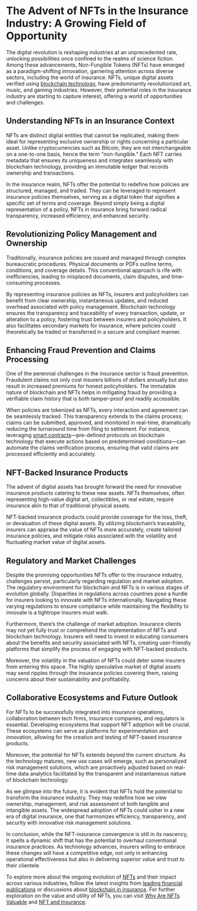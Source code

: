 # The Advent of NFTs in the Insurance Industry: A Growing Field of Opportunity

The digital revolution is reshaping industries at an unprecedented rate, unlocking possibilities once confined to the realms of science fiction. Among these advancements, Non-Fungible Tokens (NFTs) have emerged as a paradigm-shifting innovation, garnering attention across diverse sectors, including the world of insurance. NFTs, unique digital assets verified using [blockchain technology](https://www.license-token.com/wiki/what-is-blockchain), have predominantly revolutionized art, music, and gaming industries. However, their potential roles in the insurance industry are starting to capture interest, offering a world of opportunities and challenges.

## Understanding NFTs in an Insurance Context

NFTs are distinct digital entities that cannot be replicated, making them ideal for representing exclusive ownership or rights concerning a particular asset. Unlike cryptocurrencies such as Bitcoin, they are not interchangeable on a one-to-one basis, hence the term "non-fungible." Each NFT carries metadata that ensures its uniqueness and integrates seamlessly with blockchain technology, providing an immutable ledger that records ownership and transactions.

In the insurance realm, NFTs offer the potential to redefine how policies are structured, managed, and traded. They can be leveraged to represent insurance policies themselves, serving as a digital token that signifies a specific set of terms and coverage. Beyond simply being a digital representation of a policy, NFTs in insurance bring forward radical transparency, increased efficiency, and enhanced security.

## Revolutionizing Policy Management and Ownership

Traditionally, insurance policies are issued and managed through complex bureaucratic procedures. Physical documents or PDFs outline terms, conditions, and coverage details. This conventional approach is rife with inefficiencies, leading to misplaced documents, claim disputes, and time-consuming processes.

By representing insurance policies as NFTs, insurers and policyholders can benefit from clear ownership, instantaneous updates, and reduced overhead associated with policy management. Blockchain technology ensures the transparency and traceability of every transaction, update, or alteration to a policy, fostering trust between insurers and policyholders. It also facilitates secondary markets for insurance, where policies could theoretically be traded or transferred in a secure and compliant manner.

## Enhancing Fraud Prevention and Claims Processing

One of the perennial challenges in the insurance sector is fraud prevention. Fraudulent claims not only cost insurers billions of dollars annually but also result in increased premiums for honest policyholders. The immutable nature of blockchain and NFTs helps in mitigating fraud by providing a verifiable claim history that is both tamper-proof and readily accessible.

When policies are tokenized as NFTs, every interaction and agreement can be seamlessly tracked. This transparency extends to the claims process; claims can be submitted, approved, and monitored in real-time, dramatically reducing the turnaround time from filing to settlement. For instance, leveraging [smart contracts](https://www.license-token.com/wiki/smart-contracts-on-blockchain)—pre-defined protocols on blockchain technology that execute actions based on predetermined conditions—can automate the claims verification process, ensuring that valid claims are processed efficiently and accurately.

## NFT-Backed Insurance Products

The advent of digital assets has brought forward the need for innovative insurance products catering to these new assets. NFTs themselves, often representing high-value digital art, collectibles, or real estate, require insurance akin to that of traditional physical assets.

NFT-backed insurance products could provide coverage for the loss, theft, or devaluation of these digital assets. By utilizing blockchain’s traceability, insurers can appraise the value of NFTs more accurately, create tailored insurance policies, and mitigate risks associated with the volatility and fluctuating market value of digital assets.

## Regulatory and Market Challenges

Despite the promising opportunities NFTs offer to the insurance industry, challenges persist, particularly regarding regulation and market adoption. The regulatory environment for blockchain and NFTs is in various stages of evolution globally. Disparities in regulations across countries pose a hurdle for insurers looking to innovate with NFTs internationally. Navigating these varying regulations to ensure compliance while maintaining the flexibility to innovate is a tightrope insurers must walk.

Furthermore, there’s the challenge of market adoption. Insurance clients may not yet fully trust or comprehend the implementation of NFTs and blockchain technology. Insurers will need to invest in educating consumers about the benefits and security associated with NFTs, creating user-friendly platforms that simplify the process of engaging with NFT-backed products.

Moreover, the volatility in the valuation of NFTs could deter some insurers from entering this space. The highly speculative market of digital assets may send ripples through the insurance policies covering them, raising concerns about their sustainability and profitability.

## Collaborative Ecosystems and Future Outlook

For NFTs to be successfully integrated into insurance operations, collaboration between tech firms, insurance companies, and regulators is essential. Developing ecosystems that support NFT adoption will be crucial. These ecosystems can serve as platforms for experimentation and innovation, allowing for the creation and testing of NFT-based insurance products.

Moreover, the potential for NFTs extends beyond the current structure. As the technology matures, new use cases will emerge, such as personalized risk management solutions, which are proactively adjusted based on real-time data analytics facilitated by the transparent and instantaneous nature of blockchain technology.

As we glimpse into the future, it is evident that NFTs hold the potential to transform the insurance industry. They may redefine how we view ownership, management, and risk assessment of both tangible and intangible assets. The widespread adoption of NFTs could usher in a new era of digital insurance, one that harmonizes efficiency, transparency, and security with innovative risk management solutions.

In conclusion, while the NFT-insurance convergence is still in its nascency, it spells a dynamic shift that has the potential to overhaul conventional insurance practices. As technology advances, insurers willing to embrace these changes will have a competitive edge, not only in enhancing operational effectiveness but also in delivering superior value and trust to their clientele.

To explore more about the ongoing evolution of [NFTs](https://en.wikipedia.org/wiki/Non-fungible_token) and their impact across various industries, follow the latest insights from [leading financial publications](https://www.forbes.com/sites/forbestechcouncil/2023/02/24/the-impact-of-nfts-on-the-financial-sector/?sh=5b0f2add7c1c) or discussions about [blockchain in insurance](https://www.insurancejournal.com/research/research/blockchain-insurance-opportunities-challenges/). For further exploration on the value and utility of NFTs, you can visit [Why Are NFTs Valuable](https://www.license-token.com/wiki/why-are-nf-ts-valuable) and [NFT and Insurance](https://www.license-token.com/wiki/nft-and-insurance).